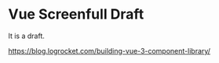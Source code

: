 # Vue Screenfull Draft

It is a draft.

https://blog.logrocket.com/building-vue-3-component-library/